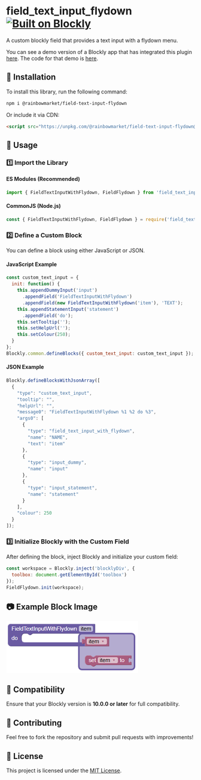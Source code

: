 # field_text_input_flydown [![Built on Blockly](https://tinyurl.com/built-on-blockly)](https://github.com/google/blockly)

A custom blockly field that provides a text input with a flydown menu.

You can see a demo version of a Blockly app that has integrated this plugin
[here](https://rainbowmarket.github.io/field_text_input_flydown/test/).  The code for that
demo is [here](https://rainbowmarket.github.io/field_text_input_flydown/test/).

## 🚀 Installation
To install this library, run the following command:
```sh
npm i @rainbowmarket/field-text-input-flydown
```

Or include it via CDN:
```html
<script src="https://unpkg.com/@rainbowmarket/field-text-input-flydown@latest"></script>
```

## 📌 Usage

### 1️⃣ Import the Library

#### ES Modules (Recommended)
```js
import { FieldTextInputWithFlydown, FieldFlydown } from 'field_text_input_flydown';
```

#### CommonJS (Node.js)
```js
const { FieldTextInputWithFlydown, FieldFlydown } = require('field_text_input_flydown');
```

### 2️⃣ Define a Custom Block
You can define a block using either JavaScript or JSON.

#### JavaScript Example
```js
const custom_text_input = {
  init: function() {
    this.appendDummyInput('input')
      .appendField('FieldTextInputWithFlydown')
      .appendField(new FieldTextInputWithFlydown('item'), 'TEXT');
    this.appendStatementInput('statement')
      .appendField('do');
    this.setTooltip('');
    this.setHelpUrl('');
    this.setColour(250);
  }
};
Blockly.common.defineBlocks({ custom_text_input: custom_text_input });
```

#### JSON Example
```js
Blockly.defineBlocksWithJsonArray([
  {
    "type": "custom_text_input",
    "tooltip": "",
    "helpUrl": "",
    "message0": "FieldTextInputWithFlydown %1 %2 do %3",
    "args0": [
      {
        "type": "field_text_input_with_flydown",
        "name": "NAME",
        "text": "item"
      },
      {
        "type": "input_dummy",
        "name": "input"
      },
      {
        "type": "input_statement",
        "name": "statement"
      }
    ],
    "colour": 250
  }
]);
```

### 3️⃣ Initialize Blockly with the Custom Field
After defining the block, inject Blockly and initialize your custom field:
```js
const workspace = Blockly.inject('blocklyDiv', {
  toolbox: document.getElementById('toolbox')
});
FieldFlydown.init(workspace);
```

## 📷 Example Block Image
![Custom Block](readme-media/Custom_Block.png "Block")

## 🔧 Compatibility
Ensure that your Blockly version is **10.0.0 or later** for full compatibility.

## 🤝 Contributing
Feel free to fork the repository and submit pull requests with improvements!

## 📜 License
This project is licensed under the [MIT License](LICENSE).

